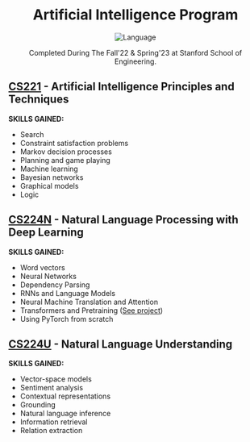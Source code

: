 <div align="center">

# Artificial Intelligence Program
![Language](https://img.shields.io/badge/Python-FFD43B?style=for-the-badge&logo=python&logoColor=blue)

Completed During The Fall'22 & Spring'23 at Stanford School of Engineering.

</div>

## [CS221](https://github.com/nataliakzm/School42_Piscine/tree/main/C00) - Artificial Intelligence Principles and Techniques

**SKILLS GAINED:**

- Search
- Constraint satisfaction problems
- Markov decision processes
- Planning and game playing
- Machine learning
- Bayesian networks
- Graphical models
- Logic

</div>

## [CS224N](https://github.com/nataliakzm/School42_Piscine/tree/main/C00) - Natural Language Processing with Deep Learning

**SKILLS GAINED:**

- Word vectors
- Neural Networks
- Dependency Parsing
- RNNs and Language Models
- Neural Machine Translation and Attention
- Transformers and Pretraining ([See project](https://github.com/nataliakzm/Transformer_model))
- Using PyTorch from scratch

</div>

## [CS224U](https://github.com/nataliakzm/School42_Piscine/tree/main/C00) - Natural Language Understanding

**SKILLS GAINED:**

- Vector-space models
- Sentiment analysis
- Contextual representations
- Grounding
- Natural language inference
- Information retrieval
- Relation extraction

</div>
